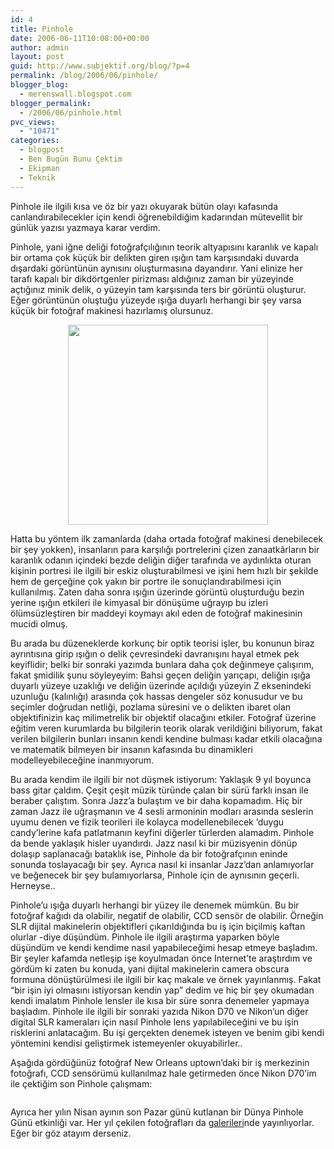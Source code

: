 ```yaml
---
id: 4
title: Pinhole
date: 2006-06-11T10:08:00+00:00
author: admin
layout: post
guid: http://www.subjektif.org/blog/?p=4
permalink: /blog/2006/06/pinhole/
blogger_blog:
  - merenswall.blogspot.com
blogger_permalink:
  - /2006/06/pinhole.html
pvc_views:
  - "10471"
categories:
  - blogpost
  - Ben Bugün Bunu Çektim
  - Ekipman
  - Teknik
---
```

<div class="tag_list">
  Pinhole ile ilgili kısa ve öz bir yazı okuyarak bütün olayı kafasında canlandırabilecekler için kendi öğrenebildiğim kadarından mütevellit bir günlük yazısı yazmaya karar verdim.
</div>

Pinhole, yani iğne deliği fotoğrafçılığının teorik altyapısını karanlık ve kapalı bir ortama çok küçük bir delikten giren ışığın tam karşısındaki duvarda dışardaki görüntünün aynısını oluşturmasına dayandırır. Yani elinize her tarafı kapalı bir dikdörtgenler pirizması aldığınız zaman bir yüzeyinde açtığınız minik delik, o yüzeyin tam karşısında ters bir görüntü oluşturur. Eğer görüntünün oluştuğu yüzeyde ışığa duyarlı herhangi bir şey varsa küçük bir fotoğraf makinesi hazırlamış olursunuz.

<p style="text-align: center;">
  <a href="{{ site.baseurl }}/images/pinhole-Pinhole-camera.png" onblur="try {parent.deselectBloggerImageGracefully();} catch(e) {}"><img class="aligncenter" style="margin: 0px auto 10px; display: block; text-align: center; cursor: pointer; width: 320px;" src="{{ site.baseurl }}/images/pinhole-Pinhole-camera.png" border="0" alt="" /></a>
</p>

Hatta bu yöntem ilk zamanlarda (daha ortada fotoğraf makinesi denebilecek bir şey yokken), insanların para karşılığı portrelerini çizen zanaatkârların bir karanlık odanın içindeki bezde deliğin diğer tarafında ve aydınlıkta oturan kişinin portresi ile ilgili bir eskiz oluşturabilmesi ve işini hem hızlı bir şekilde hem de gerçeğine çok yakın bir portre ile sonuçlandırabilmesi için kullanılmış. Zaten daha sonra ışığın üzerinde görüntü oluşturduğu bezin yerine ışığın etkileri ile kimyasal bir dönüşüme uğrayıp bu izleri ölümsüzleştiren bir maddeyi koymayı akıl eden de fotoğraf makinesinin mucidi olmuş.

Bu arada bu düzeneklerde korkunç bir optik teorisi işler, bu konunun biraz ayrıntısına girip ışığın o delik çevresindeki davranışını hayal etmek pek keyiflidir; belki bir sonraki yazımda bunlara daha çok değinmeye çalışırım, fakat şmidilik şunu söyleyeyim: Bahsi geçen deliğin yarıçapı, deliğin ışığa duyarlı yüzeye uzaklığı ve deliğin üzerinde açıldığı yüzeyin Z eksenindeki uzunluğu (kalınlığı) arasında çok hassas dengeler söz konusudur ve bu seçimler doğrudan netliği, pozlama süresini ve o delikten ibaret olan objektifinizin kaç milimetrelik bir objektif olacağını etkiler. Fotoğraf üzerine eğitim veren kurumlarda bu bilgilerin teorik olarak verildiğini biliyorum, fakat verilen bilgilerin bunları insanın kendi kendine bulması kadar etkili olacağına ve matematik bilmeyen bir insanın kafasında bu dinamikleri modelleyebileceğine inanmıyorum.

Bu arada kendim ile ilgili bir not düşmek istiyorum: Yaklaşık 9 yıl boyunca bass gitar çaldım. Çeşit çeşit müzik türünde çalan bir sürü farklı insan ile beraber çalıştım. Sonra Jazz&#8217;a bulaştım ve bir daha kopamadım. Hiç bir zaman Jazz ile uğraşmanın ve 4 sesli armoninin modları arasında seslerin uyumu denen ve fizik teorileri ile kolayca modellenebilecek &#8216;duygu candy&#8217;lerine kafa patlatmanın keyfini diğerler türlerden alamadım. Pinhole da bende yaklaşık hisler uyandırdı. Jazz nasıl ki bir müzisyenin dönüp dolaşıp saplanacağı bataklık ise, Pinhole da bir fotoğrafçının eninde sonunda toslayacağı bir şey. Ayrıca nasıl ki insanlar Jazz&#8217;dan anlamıyorlar ve beğenecek bir şey bulamıyorlarsa, Pinhole için de aynısının geçerli. Herneyse..

Pinhole&#8217;u ışığa duyarlı herhangi bir yüzey ile denemek mümkün. Bu bir fotoğraf kağıdı da olabilir, negatif de olabilir, CCD sensör de olabilir. Örneğin SLR dijital makinelerin objektifleri çıkarıldığında bu iş için biçilmiş kaftan olurlar -diye düşündüm. Pinhole ile ilgili araştırma yaparken böyle düşündüm ve kendi kendime nasıl yapabileceğimi hesap etmeye başladım. Bir şeyler kafamda netleşip işe koyulmadan önce Internet&#8217;te araştırdım ve gördüm ki zaten bu konuda, yani dijital makinelerin camera obscura formuna dönüştürülmesi ile ilgili bir kaç makale ve örnek yayınlanmış. Fakat &#8220;bir işin iyi olmasını istiyorsan kendin yap&#8221; dedim ve hiç bir şey okumadan kendi imalatım Pinhole lensler ile kısa bir süre sonra denemeler yapmaya başladım. Pinhole ile ilgili bir sonraki yazıda Nikon D70 ve Nikon&#8217;un diğer digital SLR kameraları için nasıl Pinhole lens yapılabileceğini ve bu işin risklerini anlatacağım. Bu işi gerçekten denemek isteyen ve benim gibi kendi yöntemini kendisi geliştirmek istemeyenler okuyabilirler..

Aşağıda gördüğünüz fotoğraf New Orleans uptown&#8217;daki bir iş merkezinin fotoğrafı, CCD sensörümü kullanılmaz hale getirmeden önce Nikon D70&#8217;im ile çektiğim son Pinhole çalışmam:

<a href="{{ site.baseurl }}/images/pinhole-Working_Harder_by_evreniz-781856.jpg" onblur="try {parent.deselectBloggerImageGracefully();} catch(e) {}"><img style="margin: 0px auto 10px; display: block; text-align: center; cursor: pointer;" src="{{ site.baseurl }}/images/pinhole-Working_Harder_by_evreniz-766097.jpg" border="0" alt="" /></a>

Ayrıca her yılın Nisan ayının son Pazar günü kutlanan bir Dünya Pinhole Günü etkinliği var. Her yıl çekilen fotoğrafları da [galerileri](http://www.pinholeday.org/gallery/)nde yayınlıyorlar. Eğer bir göz atayım derseniz.
